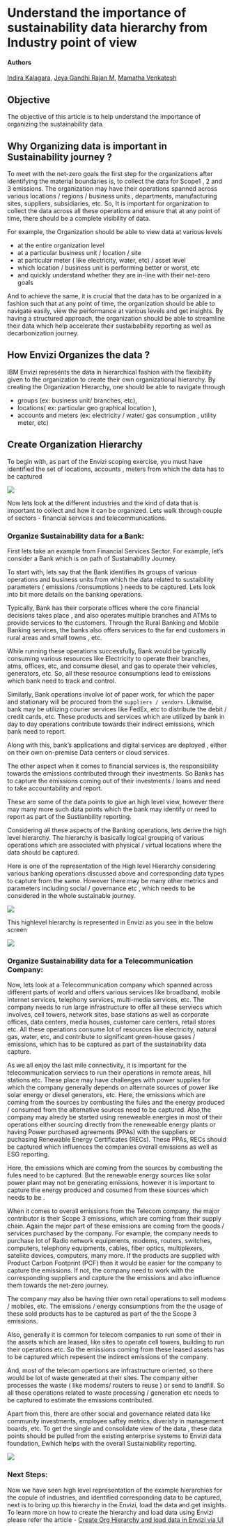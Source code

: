 # Understand the importance of sustainability data hierarchy from Industry point of view

#### Authors
 [Indira Kalagara](https://community.ibm.com/community/user/envirintel/people/indira-kumari-kalagara1), [Jeya Gandhi Rajan M](https://community.ibm.com/community/user/envirintel/people/jeya-gandhi-rajan-m1), [Mamatha Venkatesh](https://community.ibm.com/community/user/envirintel/network/members/profile?UserKey=813a3553-d5cc-4b76-9970-ed40f865cb31)


## Objective
The objective of this article is to help understand the importance of organizing the sustainability data. 

## Why Organizing data is important in Sustainability journey ?

To meet with the net-zero goals the first step for the organizations after identifying the material boundaries is, to collect the data for Scope1 , 2 and 3 emissions. The organization may have their operations spanned across various locations / regions /  business units , departments, manufacturing sites, suppliers, subsidiaries, etc.   So, It is important for organization to collect the data across all these operations  and ensure that at any point of time,  there should be a complete visibility of data. 


For example, the Organization should be able to view data at various levels 
- at the entire organization level   
- at a particular business unit / location / site
- at particular meter ( like electricity, water, etc)   / asset level 
- which location / business unit is performing better or worst, etc
- and quickly understand whether they are in-line with their net-zero goals

And to achieve the same, it is crucial that the data has to be organized in a fashion such that at any point of time, the organization should be able to navigate easily, view the performance at various levels and  get insights. By having a structured approach, the organization should be able to streamline their data which help accelerate their sustaibability reporting as well as decarbonization journey.


## How Envizi Organizes the data ?

IBM Envizi  represents the data in hierarchical fashion with the flexibility given to the organization  to create their own organizational hierarchy.  By creating the  Organization Hierarchy, one should be able to navigate through
- groups (ex: business unit/ branches, etc),
- locations( ex: particular geo graphical location ), 
- accounts and meters (ex: electricity / water/ gas consumption , utility meter, etc)

## Create  Organization Hierarchy

To begin with, as part of the Envizi scoping exercise, you must have identified the set of locations, accounts , meters from which the data has to be captured

<img src="images/OrgStructure.png">

Now lets look at the different industries and the kind of data that is important to collect and how it can be organized. Lets walk through couple of sectors - financial services and telecommunications.

### Organize Sustainability data for a Bank:

First lets take an example from Financial Services Sector.  For example, let’s consider a Bank which is on path of Sustainability Journey.

To start with,  lets say that the Bank identifies its groups of various operations and business units from which the data related to sustaibility parameters ( emissions /consumptions ) needs to be captured.  Lets look into bit more details on the banking operations. 

Typically, Bank has their corporate offices where the core financial decisions takes place , and also  operates multiple branches and ATMs to provide services to the customers. Through the Rural Banking and Mobile Banking services, the banks also offers services to the far end customers in rural areas and small towns , etc. 

While running these operations successfully, Bank would be typically consuming various resources like Electricity to operate their branches, atms, offices, etc,  and  consume diesel, and gas to operate their vehicles, generators, etc.   So, all these resource consumptions lead to emissions which bank need to track and control. 

Similarly, Bank operations involve lot of paper work, for which the paper and stationary will be procured from the  `suppliers / vendors`.  Likewise, bank may be utilizing courier services like FedEx, etc to distribute the debit / credit cards, etc.  These products and services which are utilized by bank in day to day operations contribute towards their indirect emissions, which bank need to report.  

Along with this, bank’s applications and digital services are deployed , either on their own on-premise Data centers or cloud services.

The other aspect when it comes to financial services  is, the responsibility towards the emissions contributed through their investments. So Banks has to  capture the emissions coming out of their investments / loans and need to take accountability and report. 

These are some of the data points to give an high level view, however there may many more such data points which the bank may identify or need to report as part of the Sustianbility reporting. 

Considering all these aspects of the Banking operations, lets derive the high level hierarchy. The hierarchy  is basically logical grouping of various operations  which are associated with physical / virtual locations where the data should be captured.  

Here is one of the representation of the High level Hierarchy considering various banking operations discussed above and corresponding data types  to capture from the same. However there may be many other metrics and parameters  including social / governance etc ,  which needs to be considered in the whole sustainable journey. 

 
<img src="images/INBank_OrgHierarchy.png">

This highlevel hierarchy is represented in Envizi as you see in the below screen

<img src="images/INBank_Envizi.png">

### Organize Sustainability data for a Telecommunication Company:

Now, lets look at a Telecommunication company which spanned across different parts of world and offers various services like broadband, mobile internet services, telephony services, multi-media services, etc. The company needs to run large infrastructure to offer all these serviecs which involves, cell towers, network sites, base stations as well as corporate offices, data centers, media houses, customer care centers, retail stores etc.  All these operations consume lot of resources like electricity, natural gas, water, etc, and contribute to significant green-house gases / emissions, which has to be captured as part of the sustainability data capture. 

As we all enjoy the last mile connectivity,  it is important for the telecommunication serviecs to run their operations in remote areas, hill stations etc.  These place may have challenges with power supplies for which the company generally depends on alternate sources of power like solar energy or diesel generators, etc. Here, the emissions which are coming from the sources by combusting the fules and the energy produced / consumed from the alternative sources need to be captured. Also,the company may alredy be started using reneweable energies in most of their operations either sourcing directly from the reneweable energy plants or having  Power purchased agreements (PPAs)  with the suppliers or  puchasing Renewable Energy Certificates (RECs).  These PPAs, RECs should be captured which influences the companies overall emissions as well as ESG reporting.

Here, the emissions which are coming from the sources by combusting the fules need to be captured.  But the renewable energy sources like solar power plant may not be generating emissions, however it is important to capture the energy produced and cosumed from these sources which needs to be . 

When it comes to overall emissions from the Telecom company, the major contributor is their Scope 3 emissions, which are coming from their supply chain. Again the major part of these emissions are coming from the goods / services purchased by the company. For example, the company needs to purchase lot of Radio network equipments, modems, routers, switches, computers, telephony equipments, cables, fiber optics, multiplexers, satellite devices, computers, many more. If the products are supplied with Product Carbon Footprint (PCF) then it would be easier for the company to capture the emissions. If not, the company need to work with the  corresponding suppliers and capture the the emissions and also influence them towards the net-zero journey.

The company may also be having thier own retail operations to sell modems / mobiles, etc. The emissions / energy consumptions from the the usage of these sold products has to be captured as part of the the Scope 3 emissions.

Also, generally it is common for telecom companies to run some of their in the assets which are leased, like sites to operate cell towers, building to run their operations etc. So the emissions coming from these leased assets has to be captured which repesent  the indirect emissions of the company.

And, most of the telecom opertions are infrastructure oriented, so there would be lot of waste generated at their sites. The company either processes the waste ( like modems/ routers to reuse ) or send to landfill. So all these operations related to waste processing / generation etc needs to be captured to estimate the emissions contributed. 

Apart from this, there are other social and governance related data like community investments, employee saftey metrics, diveristy in management boards, etc.  To get the single and consolidate view of the data , these data points should be pulled from the existing enterprise systems to Envizi data foundation, Ewhich helps with the overall Sustainiability reporting.

<img src="images/Telecom_OrgHierarchy.png">


### Next Steps:
Now  we have seen high level representation of the example  hierarchies for the copule of industries,  and identified corresponding data  to be captured, next is to bring up this hierarchy in the Envizi, load the data and get insights. To learn more on how to create the hierarchy and load data using Envizi please refer the article - [Create Org Hierarchy and load data in Envizi via UI](https://community.ibm.com/community/user/envirintel/blogs/jeya-gandhi-rajan-m1/2023/04/04/create-orghierarchy-and-load-data-in-envizi-via-ui)


